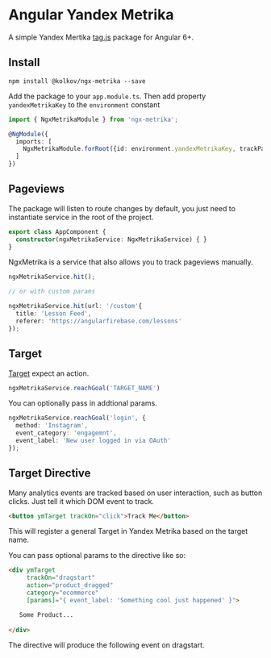 # Angular Yandex Metrika

A simple Yandex Mertika [tag.js](https://yandex.ru/support/metrika/) package for Angular 6+. 

## Install

```
npm install @kolkov/ngx-metrika --save
```

Add the package to your `app.module.ts`.
Then add property `yandexMetrikaKey` to the `environment` constant

```ts
import { NgxMetrikaModule } from 'ngx-metrika';

@NgModule({
  imports: [
    NgxMetrikaModule.forRoot({id: environment.yandexMetrikaKey, trackPageViews: true})
  ]
})
```

## Pageviews

The package will listen to route changes by default, you just need to instantiate service in the root of the project. 

```ts
export class AppComponent {
  constructor(ngxMetrikaService: NgxMetrikaService) { }
}
```

NgxMetrika is a service that also allows you to track pageviews manually. 

```ts
ngxMetrikaService.hit();

// or with custom params

ngxMetrikaService.hit(url: '/custom'{
  title: 'Lesson Feed',  
  referer: 'https://angularfirebase.com/lessons'
});
```

## Target

[Target](https://yandex.ru/support/metrika/objects/reachgoal.html) expect an action. 

```ts
ngxMetrikaService.reachGoal('TARGET_NAME')
```

You can optionally pass in addtional params.


```ts
ngxMetrikaService.reachGoal('login', { 
  method: 'Instagram',
  event_category: 'engagemnt',
  event_label: 'New user logged in via OAuth'
});
```


## Target Directive

Many analytics events are tracked based on user interaction, such as button clicks. Just tell it which DOM event to track.  

```html
<button ymTarget trackOn="click">Track Me</button>
```

This will register a general Target in Yandex Metrika based on the target name.

You can pass optional params to the directive like so:

```html
<div ymTarget
     trackOn="dragstart" 
     action="product_dragged"
     category="ecommerce" 
     [params]="{ event_label: 'Something cool just happened' }">

   Some Product...
   
</div>
```

The directive will produce the following event on dragstart. 

